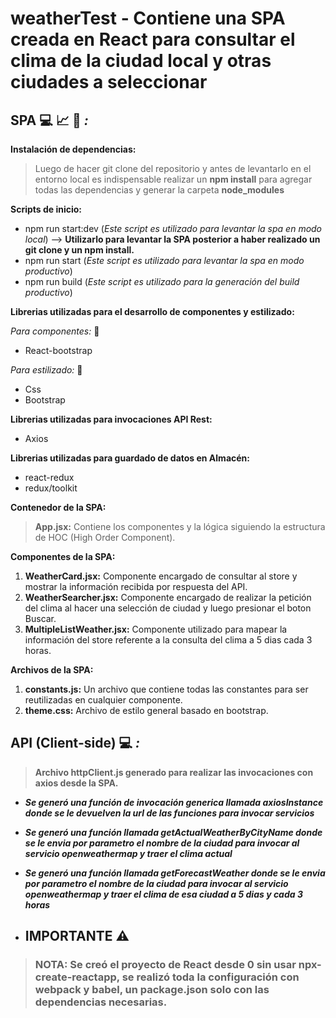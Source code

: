 # weatherTest - Contiene una SPA creada en React para consultar el clima de la ciudad local y otras ciudades a seleccionar

## **SPA** :computer: :chart_with_upwards_trend: :mag_right: _:_

**Instalación de dependencias:**

>Luego de hacer git clone del repositorio y antes de levantarlo en el entorno local es indispensable realizar un **npm install** para agregar todas las dependencias y generar la carpeta **node_modules**

**Scripts de inicio:** 

  - npm run start:dev (_Este script es utilizado para levantar la spa en modo local_) --> **Utilizarlo para levantar la SPA posterior a haber realizado un git clone y un npm install.**
  - npm run start (_Este script es utilizado para levantar la spa en modo productivo_)
  - npm run build (_Este script es utilizado para la generación del build productivo_)

**Librerias utilizadas para el desarrollo de componentes y estilizado:**

  _Para componentes:_ :construction_worker:
  
  - React-bootstrap

 _Para estilizado:_ :art:
 
 - Css
 - Bootstrap

**Librerias utilizadas para invocaciones API Rest:**

  - Axios

**Librerias utilizadas para guardado de datos en Almacén:**

  - react-redux
  - redux/toolkit

**Contenedor de la SPA:**

> **App.jsx:** Contiene los componentes y la lógica siguiendo la estructura de HOC (High Order Component).

**Componentes de la SPA:**

1. **WeatherCard.jsx:** Componente encargado de consultar al store y mostrar la información recibida por respuesta del API.
2.  **WeatherSearcher.jsx:** Componente encargado de realizar la petición del clima al hacer una selección de ciudad y luego presionar el boton Buscar.
3.   **MultipleListWeather.jsx:** Componente utilizado para mapear la información del store referente a la consulta del clima a 5 dias cada 3 horas.

**Archivos de la SPA:**

1. **constants.js:** Un archivo que contiene todas las constantes para ser reutilizadas en cualquier componente.
2. **theme.css:** Archivo de estilo general basado en bootstrap.

## **API (Client-side)** 💻 _:_

> **Archivo httpClient.js generado para realizar las invocaciones con axios desde la SPA.**

- **_Se generó una función de invocación generica llamada axiosInstance donde se le devuelven la url de las funciones para invocar servicios_**

- **_Se generó una función llamada getActualWeatherByCityName donde se le envia por parametro el nombre de la ciudad para invocar al servicio openweathermap y traer el clima actual_**

- **_Se generó una función llamada getForecastWeather donde se le envia por parametro el nombre de la ciudad para invocar al servicio openweathermap y traer el clima de esa ciudad a 5 dias y cada 3 horas_**

- ## IMPORTANTE :warning: 

> ### NOTA: Se creó el proyecto de React desde 0 sin usar npx-create-reactapp, se realizó toda la configuración con webpack y babel, un package.json solo con las dependencias necesarias.
